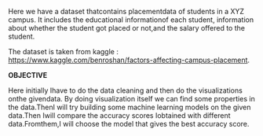 Here we have a dataset thatcontains placementdata of students in a XYZ campus. It includes the educational informationof each student, information about whether the student got placed or not,and the salary offered to the student.

The dataset is taken from kaggle : https://www.kaggle.com/benroshan/factors-affecting-campus-placement.


**OBJECTIVE**


Here initially Ihave to do the data cleaning and then do the visualizations onthe givendata. By doing visualization itself we can find some properties in the data.ThenI will try building some machine learning models on the given data.Then Iwill compare the accuracy scores Iobtained with different data.Fromthem,I will choose the model that gives the best accuracy score.
